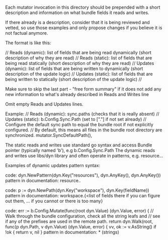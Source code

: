 Each mutator invocation in this directory should be prepended with a short description and information on what bundle fields it reads and writes.

If there already is a description, consider that it is being reviewed and vetted, so use those examples and only propose changes if you believe it is not factual anymore.

The format is like this:

<ensure there is empty line here>
// Reads (dynamic): list of fields that are being read dynamically (short description of why they are read)
// Reads (static): list of fields that are being read statically (short description of why they are read)
// Updates (dynamic): list of fields that are being written to dynamically (short description of the update logic)
// Updates (static): list of fields that are being written to statically (short description of the update logic)
// <free form short summary, 1 or 2 lines, precise>

Make sure to skip the last part - "free form summary" if it does not add any new information to what's already described in Reads and Writes line

Omit empty Reads and Updates lines.

Example:
	// Reads (dynamic): sync.paths (checks that it is really absent)
	// Updates (static): b.Config.Sync.Path (set to ["."] if not set already)
	// Configure the default sync path to equal the bundle root if not explicitly configured.
	// By default, this means all files in the bundle root directory are synchronized.
	mutator.SyncDefaultPath(),

The static reads and writes use standard go syntax and access Bundle pointer (typically named 'b'), e.g b.Config.Sync.Path
The dynamic reads and writes use libs/dyn library and often operate in patterns, e.g. resource.*.*.

Examples of dynamic updates pattern syntax:

code: dyn.NewPattern(dyn.Key("resources"), dyn.AnyKey(), dyn.AnyKey())
pattern in documentation: resource.*.*

code: p := dyn.NewPath(dyn.Key("workspace"), dyn.Key(fieldName))
pattern in documentation: workspace.{<list of fields there if you can figure out them, ... if you cannot or there is too many}

code: 	err := b.Config.Mutate(func(root dyn.Value) (dyn.Value, error) {
		// Walk through the bundle configuration, check all the string leafs and
		// see if any of the prefixes are used in the remote path.
		return dyn.Walk(root, func(p dyn.Path, v dyn.Value) (dyn.Value, error) {
			vv, ok := v.AsString()
			if !ok {
				return v, nil
			}
pattern in documentation: * (strings)

